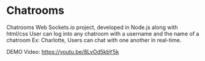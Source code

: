 # Chatrooms
Chatrooms Web Sockets.io project, developed in Node.js along with html/css
User can log into any chatroom with a username and the name of a chatroom Ex: Charlotte,
Users can chat with one another in real-time.

DEMO Video: https://youtu.be/8LyOd5kbY5k
